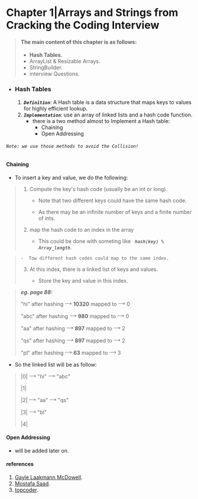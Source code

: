 # Chapter 1|Arrays and Strings from Cracking the Coding Interview

> #### The main content of this chapter is as follows:
>
> - **Hash Tables.**
> - ArrayList & Resizable Arrays.
> - StringBuilder.
> - interview Questions.

- ### Hash Tables

  1. ***```Definition```***: A Hash table is a data structure that maps keys to values for highly efficient lookup.
  2. ***```Implementation```***: use an array of linked lists and a hash code function.
     - there is a two method almost to Implement a Hash table:
       - Chaining
       - Open Addressing
###### ```Note: we use those methods to avoid the Collision!```      
#### Chaining


- To insert a key and value, we do the following:

> 1.  Compute the key's hash code (usually be an int or long).
>
>     - Note that two different keys could have the same hash code.
>
>     - As there may be an infinite number of keys and a finite number of ints.
>
> 2.  map the hash code to an index in the array
>
>     - This could be done with someting like **_` hash(key) % Array_length`_**.

>     -  Tow different hash codes could map to the same index.
>
> 3.  At this index, there is a linked list of keys and values.
>
>     - Store the key and value in this index.

> ***eg. page 88:***
>
> "hi" after hashing 𐃘 **10320** mapped to 𐃘 0
>
> "abc" after hashing 𐃘 **980** mapped to 𐃘 0
>
> "aa" after hashing 𐃘 **897** mapped to 𐃘 2
>
> "qs" after hashing 𐃘 **897** mapped to 𐃘 2
>
> "pl" after hashing 𐃘 **63** mapped to 𐃘 3
>
- So the linked list will be as follow:
>
> 
> |0| 𐃘 "hi" 𐃘 "abc"
>
> |1|
>
> |2| 𐃘 "aa" 𐃘 "qs"
>
> |3| 𐃘 "bl"
>
> |4|


#### Open Addressing

- will be added later on.


#### references
1. [Gayle Laakmann McDowell](https://www.youtube.com/watch?v=shs0KM3wKv8).
1. [Mostafa Saad](https://www.youtube.com/watch?v=Rp3KxUdV09Y).
3. [topcoder](https://www.topcoder.com/thrive/articles/getting-started-with-hash-table-data-structure-introduction).